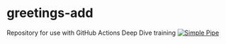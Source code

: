 # greetings-add
Repository for use with GitHub Actions Deep Dive training
[![Simple Pipe](https://github.com/julieHandley/greetings-add/actions/workflows/pipeline.yml/badge.svg)](https://github.com/julieHandley/greetings-add/actions/workflows/pipeline.yml)
